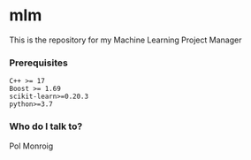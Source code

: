 # mlm #

This is the repository for my Machine Learning Project Manager

### Prerequisites ###

    C++ >= 17
    Boost >= 1.69
    scikit-learn>=0.20.3
    python>=3.7

### Who do I talk to? ###

Pol Monroig
